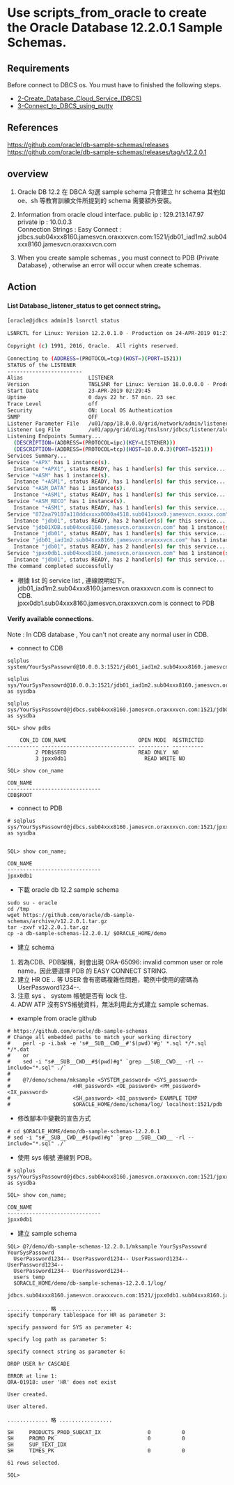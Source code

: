 # Use scripts_from_oracle to create the Oracle Database 12.2.0.1 Sample Schemas.

## Requirements  

Before connect to DBCS os. You must have to finished the following steps.
* [2-Create_Database_Cloud_Service_(DBCS)](../2-Create_Database_Cloud_Service_(DBCS))
* [3-Connect_to_DBCS_using_putty](../3-Connect_to_DBCS_using_putty)

## References
https://github.com/oracle/db-sample-schemas/releases
https://github.com/oracle/db-sample-schemas/releases/tag/v12.2.0.1

## overview
1. Oracle DB 12.2 在 DBCA 勾選 sample schema 只會建立 hr schema 其他如 oe、sh 等教育訓練文件所提到的 schema 需要額外安裝。

2. Information from oracle cloud interface.
    public ip : 129.213.147.97   
    private ip : 10.0.0.3    
    Connection Strings : Easy Connect :    
    jdbcs.sub04xxx8160.jamesvcn.oraxxxvcn.com:1521/jdb01_iad1m2.sub04xxx8160.jamesvcn.oraxxxvcn.com    

3. When you create sample schemas , you must connect to PDB (Private Database) , otherwise an error will occur when create schemas.

## Action

#### List Database_listener_status to get connect string。
```bash
[oracle@jdbcs admin]$ lsnrctl status

LSNRCTL for Linux: Version 12.2.0.1.0 - Production on 24-APR-2019 01:27:09

Copyright (c) 1991, 2016, Oracle.  All rights reserved.

Connecting to (ADDRESS=(PROTOCOL=tcp)(HOST=)(PORT=1521))
STATUS of the LISTENER
------------------------
Alias                     LISTENER
Version                   TNSLSNR for Linux: Version 18.0.0.0.0 - Production
Start Date                23-APR-2019 02:29:45
Uptime                    0 days 22 hr. 57 min. 23 sec
Trace Level               off
Security                  ON: Local OS Authentication
SNMP                      OFF
Listener Parameter File   /u01/app/18.0.0.0/grid/network/admin/listener.ora
Listener Log File         /u01/app/grid/diag/tnslsnr/jdbcs/listener/alert/log.xml
Listening Endpoints Summary...
  (DESCRIPTION=(ADDRESS=(PROTOCOL=ipc)(KEY=LISTENER)))
  (DESCRIPTION=(ADDRESS=(PROTOCOL=tcp)(HOST=10.0.0.3)(PORT=1521)))
Services Summary...
Service "+APX" has 1 instance(s).
  Instance "+APX1", status READY, has 1 handler(s) for this service...
Service "+ASM" has 1 instance(s).
  Instance "+ASM1", status READY, has 1 handler(s) for this service...
Service "+ASM_DATA" has 1 instance(s).
  Instance "+ASM1", status READY, has 1 handler(s) for this service...
Service "+ASM_RECO" has 1 instance(s).
  Instance "+ASM1", status READY, has 1 handler(s) for this service...
Service "872aa79187a118ddxxxxx0000a4518.sub041xxxx0.jamesvcn.xxxxx.com" has 1 instance(s).
  Instance "jdb01", status READY, has 2 handler(s) for this service...
Service "jdb01XDB.sub04xxx8160.jamesvcn.oraxxxvcn.com" has 1 instance(s).
  Instance "jdb01", status READY, has 1 handler(s) for this service...
Service "jdb01_iad1m2.sub04xxx8160.jamesvcn.oraxxxvcn.com" has 1 instance(s). <= "CDB 連線"
  Instance "jdb01", status READY, has 2 handler(s) for this service...
Service "jpxx0db1.sub04xxx8160.jamesvcn.oraxxxvcn.com" has 1 instance(s).       <= "PDB 連線"
  Instance "jdb01", status READY, has 2 handler(s) for this service...
The command completed successfully
```

* 根據 list 的 service list , 連線說明如下。    
jdb01_iad1m2.sub04xxx8160.jamesvcn.oraxxxvcn.com is connect to CDB.    
jpxx0db1.sub04xxx8160.jamesvcn.oraxxxvcn.com       is connect to PDB    

#### Verify available connections.

Note : In CDB database , You can't not create any normal user in CDB.

* connect to CDB
```
sqlplus system/YourSysPassowrd@10.0.0.3:1521/jdb01_iad1m2.sub04xxx8160.jamesvcn.oraxxxvcn.com

sqlplus sys/YourSysPassowrd@10.0.0.3:1521/jdb01_iad1m2.sub04xxx8160.jamesvcn.oraxxxvcn.com as sysdba

sqlplus sys/YourSysPassowrd@jdbcs.sub04xxx8160.jamesvcn.oraxxxvcn.com:1521/jdb01_iad1m2.sub04xxx8160.jamesvcn.oraxxxvcn.com as sysdba

SQL> show pdbs

    CON_ID CON_NAME                       OPEN MODE  RESTRICTED
---------- ------------------------------ ---------- ----------
         2 PDB$SEED                       READ ONLY  NO
         3 jpxx0db1                         READ WRITE NO

SQL> show con_name

CON_NAME
------------------------------
CDB$ROOT
```

* connect to PDB
```
# sqlplus sys/YourSysPassowrd@jdbcs.sub04xxx8160.jamesvcn.oraxxxvcn.com:1521/jpxx0db1.sub04xxx8160.jamesvcn.oraxxxvcn.com as sysdba


SQL> show con_name;

CON_NAME
------------------------------
jpxx0db1
```

* 下載 oracle db 12.2 sample schema       
```
sudo su - oracle
cd /tmp
wget https://github.com/oracle/db-sample-schemas/archive/v12.2.0.1.tar.gz
tar -zxvf v12.2.0.1.tar.gz
cp -a db-sample-schemas-12.2.0.1/ $ORACLE_HOME/demo
```

*  建立 schema    
1. 若為CDB、PDB架構，則會出現 ORA-65096: invalid common user or role name，因此要選擇 PDB 的 EASY CONNECT STRING.
2. 建立 HR OE .. 等 USER 會有密碼複雜性問題，範例中使用的密碼為 UserPassword1234--.
3. 注意 sys 、 system 帳號是否有 lock 住.
4. ADW ATP 沒有SYS帳號資料，無法利用此方式建立 sample schemas.

* example from oracle github

```
# https://github.com/oracle/db-sample-schemas
# Change all embedded paths to match your working directory
#    perl -p -i.bak -e 's#__SUB__CWD__#'$(pwd)'#g' *.sql */*.sql */*.dat
#    or
#    sed -i "s#__SUB__CWD__#$(pwd)#g" `grep __SUB__CWD__ -rl --include="*.sql" ./`
#
#    @?/demo/schema/mksample <SYSTEM_password> <SYS_password>
#                    <HR_password> <OE_password> <PM_password> <IX_password>
#                    <SH_password> <BI_password> EXAMPLE TEMP
#                    $ORACLE_HOME/demo/schema/log/ localhost:1521/pdb
```

* 修改腳本中變數的宣告方式
```
# cd $ORACLE_HOME/demo/db-sample-schemas-12.2.0.1
# sed -i "s#__SUB__CWD__#$(pwd)#g" `grep __SUB__CWD__ -rl --include="*.sql" ./`
```
* 使用 sys 帳號 連線到 PDB。
```
# sqlplus sys/YourSysPassowrd@jdbcs.sub04xxx8160.jamesvcn.oraxxxvcn.com:1521/jpxx0db1.sub04xxx8160.jamesvcn.oraxxxvcn.com as sysdba

SQL> show con_name;

CON_NAME
------------------------------
jpxx0db1

```

* 建立 sample schema    

```
SQL> @?/demo/db-sample-schemas-12.2.0.1/mksample YourSysPassowrd YourSysPassowrd
  UserPassword1234-- UserPassword1234-- UserPassword1234-- UserPassword1234--
  UserPassword1234-- UserPassword1234--
  users temp
  $ORACLE_HOME/demo/db-sample-schemas-12.2.0.1/log/
  jdbcs.sub04xxx8160.jamesvcn.oraxxxvcn.com:1521/jpxx0db1.sub04xxx8160.jamesvcn.oraxxxvcn.com

............. 略 .................
specify temporary tablespace for HR as parameter 3:

specify password for SYS as parameter 4:

specify log path as parameter 5:

specify connect string as parameter 6:

DROP USER hr CASCADE
          *
ERROR at line 1:
ORA-01918: user 'HR' does not exist

User created.

User altered.

............. 略 .................

SH     PRODUCTS_PROD_SUBCAT_IX               0          0
SH     PROMO_PK                              0          0
SH     SUP_TEXT_IDX
SH     TIMES_PK                              0          0

61 rows selected.

SQL>
```
